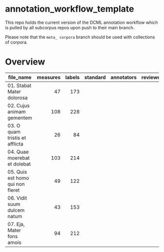 # annotation_workflow_template

This repo holds the current version of the DCML annotation workflow which is pulled by all subcorpus repos upon push to their main branch. 

Please note that the `meta_ corpora` branch should be used with collections of corpora.


# Overview
|           file_name            |measures|labels|standard|annotators|reviewers|
|--------------------------------|-------:|-----:|--------|----------|---------|
|01. Stabat Mater dolorosa       |      47|   173|        |          |         |
|02. Cujus animam gementem       |     108|   228|        |          |         |
|03. O quam tristis et afflicta  |      26|    84|        |          |         |
|04. Quae moerebat et dolebat    |     103|   214|        |          |         |
|05. Quis est homo qui non fleret|      49|   122|        |          |         |
|06. Vidit suum dulcem natum     |      43|   153|        |          |         |
|07. Eja, Mater fons amois       |      94|   212|        |          |         |
